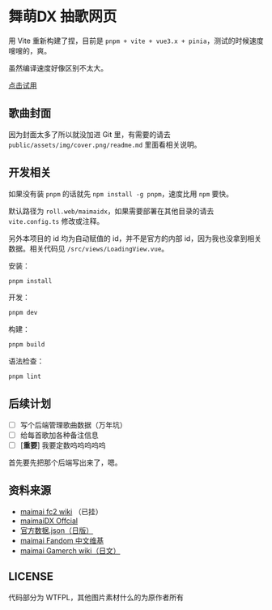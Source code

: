# 舞萌DX 抽歌网页

用 Vite 重新构建了捏，目前是 `pnpm + vite + vue3.x + pinia`，测试的时候速度嗖嗖的，爽。

虽然编译速度好像区别不太大。

[点击试用](https://roll.maimoe.in/maimaidx/)

## 歌曲封面

因为封面太多了所以就没加进 Git 里，有需要的请去 `public/assets/img/cover.png/readme.md` 里面看相关说明。

## 开发相关

如果没有装 `pnpm` 的话就先 `npm install -g pnpm`，速度比用 `npm` 要快。

默认路径为 `roll.web/maimaidx`，如果需要部署在其他目录的请去 `vite.config.ts` 修改或注释。

另外本项目的 id 均为自动赋值的 id，并不是官方的内部 id，因为我也没拿到相关数据。相关代码见 `/src/views/LoadingView.vue`。

安装：

```sh
pnpm install
```

开发：

```sh
pnpm dev
```

构建：

```sh
pnpm build
```

语法检查：

```sh
pnpm lint
```

## 后续计划

- [ ] 写个后端管理歌曲数据（万年坑）
- [ ] 给每首歌加各种备注信息
- [ ] [**重要**] 我要定数呜呜呜呜呜

首先要先把那个后端写出来了，嗯。

## 资料来源

- [maimai fc2 wiki](https://maimai.wiki.fc2.com/) （已挂）
- [maimaiDX Offcial](https://maimai.sega.jp/song/)
- [官方数据.json（日版）](https://maimai.sega.jp/data/maimai_songs.json)
- [maimai Fandom 中文维基](https://maimai.fandom.com/zh/wiki/Maimai%E4%B8%AD%E6%96%87_%E7%BB%B4%E5%9F%BA)
- [maimai Gamerch wiki（日文）](https://maimai.gamerch.com/)

## LICENSE

代码部分为 WTFPL，其他图片素材什么的为原作者所有